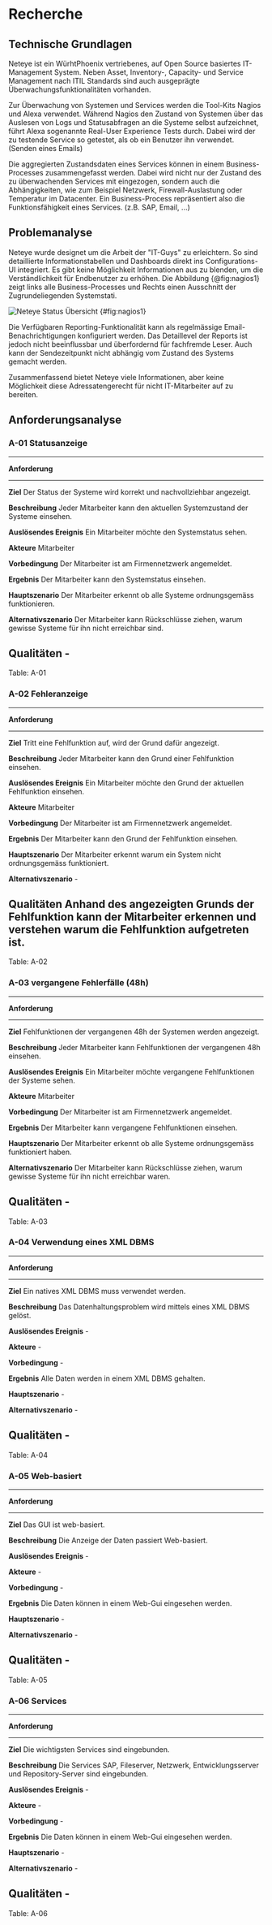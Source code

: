 

# Recherche

<!-- Beschreibung des vorliegenden Materials zum Problem 
Was sagt das Schrifttum aus? Wie können die Aussagen geordnet werden?
-->

<!-- Definitionen wichtigstes begriffliches Handwerkszeug definieren. Umfangreiche Definitionslisten in den Anhang übernehmen
-->
<!-- Was ist bekannt, wo können wir ansetzten -->

<!-- Ergebnis und Diskussion des vorliegenden Materials
Kritische Auseinandersetzung mit dem vorliegenden Material. Gibt es Hinweise auf Widersprüche, offene Fragen oder gänzlich unbearbeitete Felder? Schlussfolgerungen daraus ziehen und das (Zwischen-)Ergebnis zusammenfassen.
-->


<!--

- Erarbeitung der technischen Grundlagen
- Problemanalyse (Welche Möglichkeiten zur Abfrage stehen Mitarbeitern bereits zur Verfügung? Woher und welche Daten können für die Problemlösung verwendet werden?)

-->


## Technische Grundlagen
Neteye ist ein WürhtPhoenix vertriebenes, auf Open Source basiertes IT-Management System. Neben Asset, Inventory-, Capacity- und Service Management nach ITIL Standards sind auch ausgeprägte Überwachungsfunktionalitäten vorhanden.

<!-- Aufbau Neteye -->

Zur Überwachung von Systemen und Services werden die Tool-Kits Nagios und Alexa verwendet. Während Nagios den Zustand von Systemen über das Auslesen von Logs und Statusabfragen an die Systeme selbst aufzeichnet, führt Alexa sogenannte Real-User Experience Tests durch. Dabei wird der zu testende Service so getestet, als ob ein Benutzer ihn verwendet. (Senden eines Emails)

Die aggregierten Zustandsdaten eines Services können in einem Business-Processes zusammengefasst werden. Dabei wird nicht nur der Zustand des zu überwachenden Services mit eingezogen, sondern auch die Abhängigkeiten, wie zum Beispiel Netzwerk, Firewall-Auslastung oder Temperatur im Datacenter.
Ein Business-Process repräsentiert also die Funktionsfähigkeit eines Services. (z.B. SAP, Email, ...)

## Problemanalyse

Neteye wurde designet um die Arbeit der "IT-Guys" zu erleichtern. So sind detaillierte Informationstabellen und Dashboards direkt ins Configurations-UI integriert. Es gibt keine Möglichkeit Informationen aus zu blenden, um die Verständlichkeit für Endbenutzer zu erhöhen.
Die Abbildung {@fig:nagios1} zeigt links alle Business-Processes und Rechts einen Ausschnitt der Zugrundeliegenden Systemstati.

![Neteye Status Übersicht](img/nagios1.png) {#fig:nagios1}

Die Verfügbaren Reporting-Funktionalität kann als regelmässige Email-Benachrichtigungen konfiguriert werden. Das Detaillevel der Reports ist jedoch nicht beeinflussbar und überfordernd für fachfremde Leser. Auch kann der Sendezeitpunkt nicht abhängig vom Zustand des Systems gemacht werden.

Zusammenfassend bietet Neteye viele Informationen, aber keine Möglichkeit diese Adressatengerecht für nicht IT-Mitarbeiter auf zu bereiten.

## Anforderungsanalyse



### A-01 Statusanzeige

-------------------------------------------------------------------------------
__Anforderung__
--------------------------- --------------------------------------------------
__Ziel__                    Der Status der Systeme wird korrekt und
                             nachvollziehbar angezeigt.

__Beschreibung__            Jeder Mitarbeiter kann den aktuellen Systemzustand 
                            der Systeme einsehen.

__Auslösendes Ereignis__    Ein Mitarbeiter möchte den Systemstatus sehen.

__Akteure__                 Mitarbeiter

__Vorbedingung__            Der Mitarbeiter ist am Firmennetzwerk angemeldet.

__Ergebnis__                Der Mitarbeiter kann den Systemstatus einsehen.

__Hauptszenario__           Der Mitarbeiter erkennt ob alle Systeme 
                             ordnungsgemäss funktionieren.

__Alternativszenario__      Der Mitarbeiter kann Rückschlüsse ziehen, warum 
                             gewisse Systeme für ihn nicht erreichbar sind.

__Qualitäten__              -
-------------------------------------------------------------------------------
Table: A-01




### A-02 Fehleranzeige

-------------------------------------------------------------------------------
__Anforderung__
--------------------------- --------------------------------------------------
__Ziel__                    Tritt eine Fehlfunktion auf, wird der Grund dafür
                             angezeigt.

__Beschreibung__            Jeder Mitarbeiter kann den Grund einer
                             Fehlfunktion einsehen.

__Auslösendes Ereignis__    Ein Mitarbeiter möchte den Grund der aktuellen
                             Fehlfunktion einsehen.

__Akteure__                 Mitarbeiter

__Vorbedingung__            Der Mitarbeiter ist am Firmennetzwerk angemeldet.

__Ergebnis__                Der Mitarbeiter kann den Grund der Fehlfunktion
                             einsehen.

__Hauptszenario__           Der Mitarbeiter erkennt warum ein System nicht
                             ordnungsgemäss funktioniert.

__Alternativszenario__      -

__Qualitäten__              Anhand des angezeigten Grunds der Fehlfunktion
                             kann der Mitarbeiter erkennen und verstehen warum die Fehlfunktion aufgetreten ist.
-------------------------------------------------------------------------------
Table: A-02


### A-03 vergangene Fehlerfälle (48h)

-------------------------------------------------------------------------------
__Anforderung__
--------------------------- --------------------------------------------------
__Ziel__                    Fehlfunktionen der vergangenen 48h der Systemen
                             werden angezeigt.

__Beschreibung__            Jeder Mitarbeiter kann Fehlfunktionen der
                             vergangenen 48h einsehen.

__Auslösendes Ereignis__    Ein Mitarbeiter möchte vergangene Fehlfunktionen
                             der Systeme sehen.

__Akteure__                 Mitarbeiter

__Vorbedingung__            Der Mitarbeiter ist am Firmennetzwerk angemeldet.

__Ergebnis__                Der Mitarbeiter kann vergangene Fehlfunktionen
                             einsehen.

__Hauptszenario__           Der Mitarbeiter erkennt ob alle Systeme
                             ordnungsgemäss funktioniert haben.

__Alternativszenario__      Der Mitarbeiter kann Rückschlüsse ziehen, warum
                             gewisse Systeme für ihn nicht erreichbar waren.

__Qualitäten__              -
-------------------------------------------------------------------------------
Table: A-03


### A-04 Verwendung eines XML DBMS

-------------------------------------------------------------------------------
__Anforderung__
--------------------------- --------------------------------------------------
__Ziel__                    Ein natives XML DBMS muss verwendet werden.

__Beschreibung__            Das Datenhaltungsproblem wird mittels eines XML
                             DBMS gelöst.

__Auslösendes Ereignis__    -

__Akteure__                 -

__Vorbedingung__            -

__Ergebnis__                Alle Daten werden in einem XML DBMS gehalten.

__Hauptszenario__           -

__Alternativszenario__      -

__Qualitäten__              -
-------------------------------------------------------------------------------
Table: A-04


### A-05 Web-basiert

-------------------------------------------------------------------------------
__Anforderung__
--------------------------- --------------------------------------------------
__Ziel__                    Das GUI ist web-basiert.

__Beschreibung__            Die Anzeige der Daten passiert Web-basiert.

__Auslösendes Ereignis__    -

__Akteure__                 -

__Vorbedingung__            -

__Ergebnis__                Die Daten können in einem Web-Gui eingesehen
                             werden.

__Hauptszenario__           -

__Alternativszenario__      -

__Qualitäten__              -
-------------------------------------------------------------------------------
Table: A-05


### A-06 Services

-------------------------------------------------------------------------------
__Anforderung__
--------------------------- --------------------------------------------------
__Ziel__                    Die wichtigsten Services sind eingebunden.

__Beschreibung__            Die Services SAP, Fileserver, Netzwerk,
                             Entwicklungsserver und Repository-Server sind eingebunden.

__Auslösendes Ereignis__    -

__Akteure__                 -

__Vorbedingung__            -

__Ergebnis__                Die Daten können in einem Web-Gui eingesehen
                             werden.

__Hauptszenario__           -

__Alternativszenario__      -

__Qualitäten__              -
-------------------------------------------------------------------------------
Table: A-06





